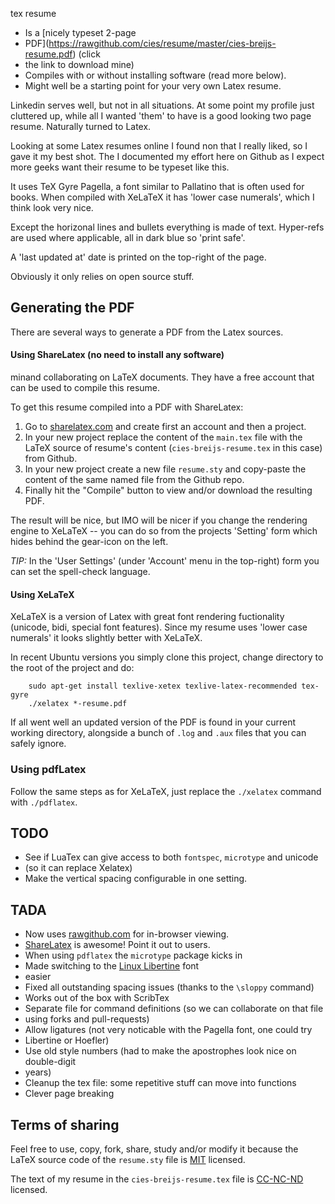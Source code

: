 tex resume
 * Is a [nicely typeset 2-page
 * PDF](https://rawgithub.com/cies/resume/master/cies-breijs-resume.pdf) (click
 * the link to download mine)
 * Compiles with or without installing software (read more below).
 * Might well be a starting point for your very own Latex resume.

Linkedin serves well, but not in all situations.  At some point my profile
just cluttered up, while all I wanted 'them' to have is a good looking
two page resume.  Naturally turned to Latex.

Looking at some Latex resumes online I found non that I really liked, so
I gave it my best shot.  The I documented my effort here on Github as I
expect more geeks want their resume to be typeset like this.

It uses TeX Gyre Pagella, a font similar to Pallatino that is often used for
books.  When compiled with XeLaTeX it has 'lower case numerals', which I
think look very nice.

Except the horizonal lines and bullets everything is made of text.
Hyper-refs are used where applicable, all in dark blue so 'print safe'.

A 'last updated at' date is printed on the top-right of the page.

Obviously it only relies on open source stuff.



## Generating the PDF

There are several ways to generate a PDF from the Latex sources.


#### Using ShareLatex (no need to install any software)

minand collaborating on LaTeX documents.  They have a free account that
can be used to compile this resume.

To get this resume compiled into a PDF with ShareLatex:

  1. Go to [sharelatex.com](http://www.sharelatex.com) and create first an
account and then a project.
  2. In your new project replace the content of the `main.tex` file with the
LaTeX source of resume's content (`cies-breijs-resume.tex` in this case) from
Github.
  3. In your new project create a new file `resume.sty` and copy-paste
     the content of the same named file from the Github repo.
  4. Finally hit the "Compile" button to view and/or download the resulting PDF.

The result will be nice, but IMO will be nicer if you change the
rendering engine to XeLaTeX -- you can do so from the projects 'Setting' form
which hides behind the gear-icon on the left.

*TIP:* In the 'User Settings' (under 'Account' menu in the top-right) form you
can set the spell-check language.


#### Using XeLaTeX

XeLaTeX is a version of Latex with great font rendering fuctionality (unicode,
bidi,
special font features).  Since my resume uses 'lower case numerals' it
looks slightly better with XeLaTeX.

In recent Ubuntu versions you simply clone this project, change
directory to the root of the project and do:

        sudo apt-get install texlive-xetex texlive-latex-recommended tex-gyre
        ./xelatex *-resume.pdf

If all went well an updated version of the PDF is found in your current
working directory, alongside a bunch of `.log` and `.aux` files that
you can safely ignore.


### Using pdfLatex

Follow the same steps as for XeLaTeX, just replace the `./xelatex`
command with `./pdflatex`.



## TODO

  * See if LuaTex can give access to both `fontspec`, `microtype` and unicode
  * (so it can replace Xelatex)
  * Make the vertical spacing configurable in one setting.


## TADA

  * Now uses [rawgithub.com](http://rawgithub.com) for in-browser viewing.
  * [ShareLatex](http://sharelatex.com) is awesome! Point it out to users.
  * When using `pdflatex` the `microtype` package kicks in
  * Made switching to the [Linux Libertine](http://www.linuxlibertine.org) font
  * easier
  * Fixed all outstanding spacing issues (thanks to the `\sloppy` command)
  * Works out of the box with ScribTex
  * Separate file for command definitions (so we can collaborate on that file
  * using forks and pull-requests)
  * Allow ligatures (not very noticable with the Pagella font, one could try
  * Libertine or Hoefler)
  * Use old style numbers (had to make the apostrophes look nice on double-digit
  * years)
  * Cleanup the tex file: some repetitive stuff can move into functions
  * Clever page breaking


## Terms of sharing

Feel free to use, copy, fork, share, study and/or modify it because the LaTeX
source code of the `resume.sty` file is
[MIT](http://en.wikipedia.org/wiki/MIT_License) licensed.

The text of my resume in the `cies-breijs-resume.tex` file is
[CC-NC-ND](http://creativecommons.org/licenses/by-nc-nd/3.0/) licensed.



